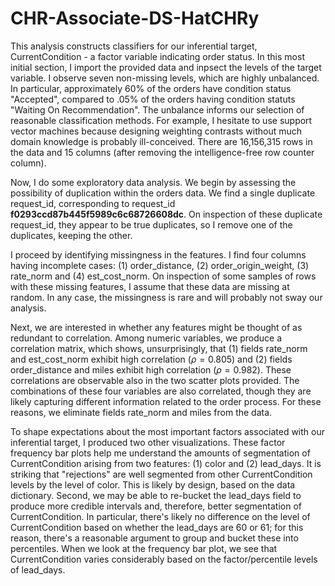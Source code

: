 # CHR-Associate-DS-HatCHRy
This analysis constructs classifiers for our inferential target, CurrentCondition - a factor variable indicating order status. In this most initial section, I import the provided data and inpsect the levels of the target variable. I observe seven non-missing levels, which are highly unbalanced. In particular, approximately 60% of the orders have condition status "Accepted", compared to .05% of the orders having condition statuts "Waiting On Recommendation". The unbalance informs our selection of reasonable classification methods. For example, I hesitate to use support vector machines because designing weighting contrasts without much domain knowledge is probably ill-conceived. There are 16,156,315 rows in the data and 15 columns (after removing the intelligence-free row counter column).

Now, I do some exploratory data analysis. We begin by assessing the possibility of duplication within the orders data. We find a single duplicate request_id, corresponding to request_id **f0293ccd87b445f5989c6c68726608dc**. On inspection of these duplicate request_id, they appear to be true duplicates, so I remove one of the duplicates, keeping the other. 

I proceed by identifying missingness in the features. I find four columns having incomplete cases: (1) order_distance, (2) order_origin_weight, (3) rate_norm and (4) est_cost_norm. On inspection of some samples of rows with these missing features, I assume that these data are missing at random. In any case, the missingness is rare and will probably not sway our analysis.

Next, we are interested in whether any features might be thought of as redundant to correlation. Among numeric variables, we produce a correlation matrix, which shows, unsurprisingly, that (1) fields rate_norm and est_cost_norm exhibit high correlation $\left(\rho=0.805\right)$ and (2) fields order_distance and miles exhibit high correlation $\left(\rho=0.982\right)$. These correlations are observable also in the two scatter plots provided. The combinations of these four variables are also correlated, though they are likely capturing different information related to the order process. For these reasons, we eliminate fields rate_norm and miles from the data. 

To shape expectations about the most important factors associated with our inferential target, I produced two other visualizations. These factor frequency bar plots help me understand the amounts of segmentation of CurrentCondition arising from two features: (1) color and (2) lead_days. It is striking that "rejections" are well segmented from other CurrentCondition levels by the level of color. This is likely by design, based on the data dictionary. Second, we may be able to re-bucket the lead_days field to produce more credible intervals and, therefore, better segmentation of CurrentCondition. In particular, there's likely no difference on the level of CurrentCondition based on whether the lead_days are 60 or 61; for this reason, there's a reasonable argument to group and bucket these into percentiles. When we look at the frequency bar plot, we see that CurrentCondition varies considerably based on the factor/percentile levels of lead_days.
